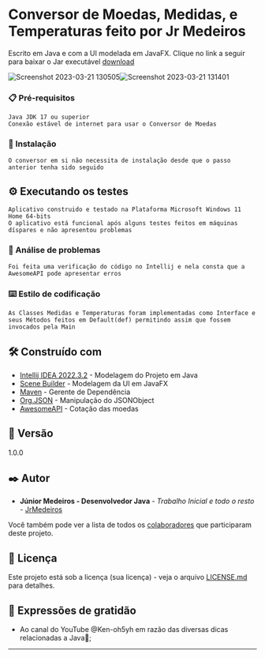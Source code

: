 

# Conversor de Moedas, Medidas, e Temperaturas feito por Jr Medeiros

Escrito em Java e com a UI modelada em JavaFX.
Clique no link a seguir para baixar o Jar executável [download](https://github.com/Medeiros000/ConversorJavaJr/blob/main/ConversorONE/Out/artifacts/ConversorONE/ConversorONE.jar?raw=true)

![Screenshot 2023-03-21 130505](https://user-images.githubusercontent.com/98979459/226671046-1af2ca7c-e242-42e0-bc20-0c791cf3fbcb.png)![Screenshot 2023-03-21 131401](https://user-images.githubusercontent.com/98979459/226671616-a3cb8d27-726d-41c0-9927-d94b0cbfd858.png)


### 📋 Pré-requisitos

```
Java JDK 17 ou superior
Conexão estável de internet para usar o Conversor de Moedas
```


### 🔧 Instalação

```
O conversor em si não necessita de instalação desde que o passo anterior tenha sido seguido
```

## ⚙️ Executando os testes

```
Aplicativo construido e testado na Plataforma Microsoft Windows 11 Home 64-bits
O aplicativo está funcional após alguns testes feitos em máquinas díspares e não apresentou problemas
```

### 🔩 Análise de problemas

```
Foi feita uma verificação do código no Intellij e nela consta que a AwesomeAPI pode apresentar erros
```

### ⌨️ Estilo de codificação

```
As Classes Medidas e Temperaturas foram implementadas como Interface e seus Métodos feitos em Default(def) permitindo assim que fossem invocados pela Main
```

## 🛠️ Construído com

* [Intellij IDEA 2022.3.2](http://www.dropwizard.io/1.0.2/docs/) - Modelagem do Projeto em Java
* [Scene Builder](https://gluonhq.com/products/scene-builder/) - Modelagem da UI em JavaFX
* [Maven](https://maven.apache.org/) - Gerente de Dependência
* [Org.JSON](https://mvnrepository.com/artifact/org.json/json) - Manipulação do JSONObject
* [AwesomeAPI](https://docs.awesomeapi.com.br/) - Cotação das moedas

## 📌 Versão

1.0.0

## ✒️ Autor

* **Júnior Medeiros - Desenvolvedor Java** - *Trabalho Inicial e todo o resto* - [JrMedeiros](https://github.com/Medeiros000)

Você também pode ver a lista de todos os [colaboradores](https://github.com/usuario/projeto/colaboradores) que participaram deste projeto.

## 📄 Licença

Este projeto está sob a licença (sua licença) - veja o arquivo [LICENSE.md](https://github.com/usuario/projeto/licenca) para detalhes.

## 🎁 Expressões de gratidão

* Ao canal do YouTube @Ken-oh5yh em razão das diversas dicas relacionadas a Java📢;


---
